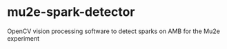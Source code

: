 # mu2e-spark-detector
OpenCV vision processing software to detect sparks on AMB for the Mu2e experiment
